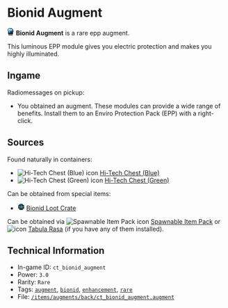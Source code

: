 # Bionid Augment

<img src="https://raw.githubusercontent.com/Ceterai/Enternia/main/items/augments/back/ct_bionid_augment.png" alt="Bionid Augment icon" loading="lazy" height="16px" width="auto" /> **Bionid Augment** is a rare epp augment.

This luminous EPP module gives you electric protection and makes you highly illuminated.

## Ingame

Radiomessages on pickup:

- You obtained an augment. These modules can provide a wide range of benefits. Install them to an Enviro Protection Pack (EPP) with a right-click.

## Sources

Found naturally in containers:

- <img src="https://starbounder.org/mediawiki/images/9/9f/Hi-Tech_Chest_%28Blue%29.png" alt="Hi-Tech Chest (Blue) icon" loading="lazy" height="9px" width="12px" /> [Hi-Tech Chest (Blue)](https://starbounder.org/Hi-Tech_Chest_(Blue))
- <img src="https://starbounder.org/mediawiki/images/8/88/Hi-Tech_Chest_%28Green%29.png" alt="Hi-Tech Chest (Green) icon" loading="lazy" height="9px" width="12px" /> [Hi-Tech Chest (Green)](https://starbounder.org/Hi-Tech_Chest_(Green))

Can be obtained from special items:

- <img src="https://raw.githubusercontent.com/Ceterai/Enternia/main/items/active/alta/loot/biome/ct_bionid_loot.png" alt="Bionid Loot Crate icon" loading="lazy" height="16px" width="auto" /> [Bionid Loot Crate](https://ceterai.github.io/MyEnternia/Wiki/BionidLootCrate)

Can be obtained via <img src="https://raw.githubusercontent.com/Silverfeelin/Starbound-SpawnableItemPack/master/interface/sip/iconSmall.png" alt="Spawnable Item Pack icon" width="18" height="14"/> [Spawnable Item Pack](https://steamcommunity.com/sharedfiles/filedetails/?id=733665104) or <img src="https://steamuserimages-a.akamaihd.net/ugc/263843960696222713/3EC9A7C005541F7D577EBCB8C5736B4EFC9973D6/" alt="icon" width="8" height="12"/> [Tabula Rasa](https://community.playstarbound.com/resources/the-tabula-rasa.3222/) (if you have any of them installed).

## Technical Information

- In-game ID: `ct_bionid_augment`
- Power: `3.0`
- Rarity: `Rare`
- Tags: [`augment`](https://ceterai.github.io/MyEnternia/Wiki/Tags/Augment), [`bionid`](https://ceterai.github.io/MyEnternia/Wiki/Tags/Bionid), [`enhancement`](https://ceterai.github.io/MyEnternia/Wiki/Tags/Enhancement), [`rare`](https://ceterai.github.io/MyEnternia/Wiki/Tags/Rare)
- File: [`/items/augments/back/ct_bionid_augment.augment`](https://github.com/Ceterai/Enternia/blob/main/items/augments/back/ct_bionid_augment.augment)
